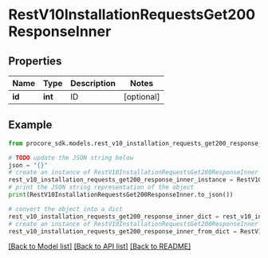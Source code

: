 # RestV10InstallationRequestsGet200ResponseInner


## Properties

Name | Type | Description | Notes
------------ | ------------- | ------------- | -------------
**id** | **int** | ID | [optional] 

## Example

```python
from procore_sdk.models.rest_v10_installation_requests_get200_response_inner import RestV10InstallationRequestsGet200ResponseInner

# TODO update the JSON string below
json = "{}"
# create an instance of RestV10InstallationRequestsGet200ResponseInner from a JSON string
rest_v10_installation_requests_get200_response_inner_instance = RestV10InstallationRequestsGet200ResponseInner.from_json(json)
# print the JSON string representation of the object
print(RestV10InstallationRequestsGet200ResponseInner.to_json())

# convert the object into a dict
rest_v10_installation_requests_get200_response_inner_dict = rest_v10_installation_requests_get200_response_inner_instance.to_dict()
# create an instance of RestV10InstallationRequestsGet200ResponseInner from a dict
rest_v10_installation_requests_get200_response_inner_from_dict = RestV10InstallationRequestsGet200ResponseInner.from_dict(rest_v10_installation_requests_get200_response_inner_dict)
```
[[Back to Model list]](../README.md#documentation-for-models) [[Back to API list]](../README.md#documentation-for-api-endpoints) [[Back to README]](../README.md)


